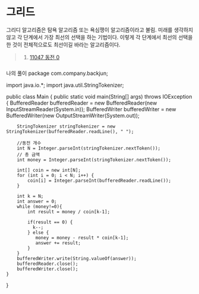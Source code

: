 # 그리드
그리디 알고리즘은 탐욕 알고리즘 또는 욕심쟁이 알고리즘이라고 불림.
미래를 생각하지 않고 각 단계에서 가장 최선의 선택을 하는 기법이다. 
이렇게 각 단계에서 최선의 선택을 한 것이 전체적으로도 최선이길 바라는 알고리즘이다.



>1. [11047 동전 0](https://www.acmicpc.net/problem/11047) 
###
나의 풀이
package com.company.backjun;


import java.io.*;
import java.util.StringTokenizer;

public class Main {
    public static void main(String[] args) throws IOException {
        BufferedReader bufferedReader = new BufferedReader(new InputStreamReader(System.in));
        BufferedWriter bufferedWriter = new BufferedWriter(new OutputStreamWriter(System.out));

        StringTokenizer stringTokenizer = new StringTokenizer(bufferedReader.readLine(), " ");

        //동전 개수
        int N = Integer.parseInt(stringTokenizer.nextToken());
        // 총 금액
        int money = Integer.parseInt(stringTokenizer.nextToken());

        int[] coin = new int[N];
        for (int i = 0; i < N; i++) {
            coin[i] = Integer.parseInt(bufferedReader.readLine());
        }

        int k = N;
        int answer = 0;
        while (money!=0){
            int result = money / coin[k-1];

            if(result == 0) {
              k--;
            } else {
               money = money - result * coin[k-1];
               answer += result;
            }
        }
        bufferedWriter.write(String.valueOf(answer));
        bufferedReader.close();
        bufferedWriter.close();
    }
}

```
